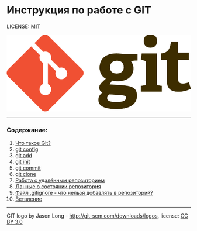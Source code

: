 # Инструкция по работе с GIT

LICENSE: [MIT](./license.md)

![git-logo](./assets/Git-Logo-2Color.png)

---

### Содержание:
1. [Что такое Git?](./gitinfo.md)
2. [git config](./config.md)
3. [git add](./add.md)
4. [git init](./init.md)
5. [git commit](./commit.md)
6. [git clone](./clone.md)
7. [Работа с удалённым репозиторием](./remote.md)
8. [Данные о состоянии репозитория](./status.md)
9. [Файл .gitignore - что нельзя добавлять в репозиторий?](./gitignore.md)
10. [Ветвление](./branches.md)
---

GIT logo by Jason Long - http://git-scm.com/downloads/logos, license: [CC BY 3.0](https://creativecommons.org/licenses/by/3.0/)
